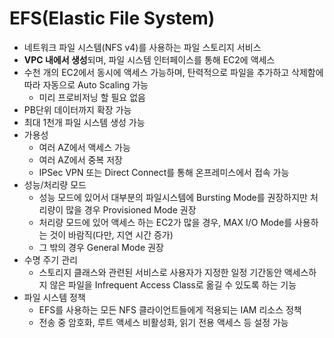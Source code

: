 # EFS(Elastic File System)
- 네트워크 파일 시스템(NFS v4)를 사용하는 파일 스토리지 서비스
- **VPC 내에서 생성**되며, 파일 시스템 인터페이스를 통해 EC2에 액세스
- 수천 개의 EC2에서 동시에 액세스 가능하며, 탄력적으로 파일을 추가하고 삭제함에 따라 자동으로 Auto Scaling 가능
  - 미리 프로비저닝 할 필요 없음
- PB단위 데이터까지 확장 가능
- 최대 1천개 파일 시스템 생성 가능
- 가용성
  - 여러 AZ에서 액세스 가능
  - 여러 AZ에서 중복 저장
  - IPSec VPN 또는 Direct Connect를 통해 온프레미스에서 접속 가능
- 성능/처리량 모드
  - 성능 모드에 있어서 대부분의 파일시스템에 Bursting Mode를 권장하지만 처리량이 많을 경우 Provisioned Mode 권장
  - 처리량 모드에 있어 액세스 하는 EC2가 많을 경우, MAX I/O Mode를 사용하는 것이 바람직(다만, 지연 시간 증가)
  - 그 밖의 경우 General Mode 권장
- 수명 주기 관리
  - 스토리지 클래스와 관련된 서비스로 사용자가 지정한 일정 기간동안 액세스하지 않은 파일을 Infrequent Access Class로 옮길 수 있도록 하는 기능
- 파일 시스템 정책
  - EFS를 사용하는 모든 NFS 클라이언트들에게 적용되는 IAM 리소스 정책
  - 전송 중 암호화, 루트 액세스 비활성화, 읽기 전용 액세스 등 설정 가능